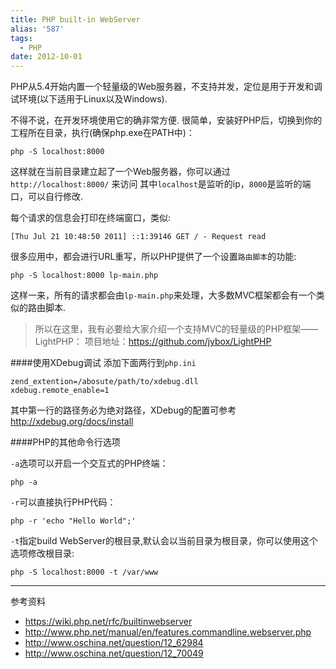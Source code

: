 ```yaml
---
title: PHP built-in WebServer
alias: '587'
tags:
  - PHP
date: 2012-10-01
---
```


PHP从5.4开始内置一个轻量级的Web服务器，不支持并发，定位是用于开发和调试环境(以下适用于Linux以及Windows).

不得不说，在开发环境使用它的确非常方便.
很简单，安装好PHP后，切换到你的工程所在目录，执行(确保php.exe在PATH中)：

    php -S localhost:8000

这样就在当前目录建立起了一个Web服务器，你可以通过 `http://localhost:8000/` 来访问
其中`localhost`是监听的ip，`8000`是监听的端口，可以自行修改.

每个请求的信息会打印在终端窗口，类似:

    [Thu Jul 21 10:48:50 2011] ::1:39146 GET / - Request read

很多应用中，都会进行URL重写，所以PHP提供了一个设置`路由脚本`的功能:

    php -S localhost:8000 lp-main.php

这样一来，所有的请求都会由`lp-main.php`来处理，大多数MVC框架都会有一个类似的路由脚本.

>所以在这里，我有必要给大家介绍一个支持MVC的轻量级的PHP框架——LightPHP：
>项目地址：<https://github.com/jybox/LightPHP>

####使用XDebug调试
添加下面两行到`php.ini`

    zend_extention=/abosute/path/to/xdebug.dll
    xdebug.remote_enable=1

其中第一行的路径务必为绝对路径，XDebug的配置可参考 <http://xdebug.org/docs/install>

####PHP的其他命令行选项

`-a`选项可以开启一个交互式的PHP终端：

    php -a

`-r`可以直接执行PHP代码：

    php -r 'echo "Hello World";'

`-t`指定build WebServer的根目录,默认会以当前目录为根目录，你可以使用这个选项修改根目录:

    php -S localhost:8000 -t /var/www

- - -

参考资料

* <https://wiki.php.net/rfc/builtinwebserver>
* <http://www.php.net/manual/en/features.commandline.webserver.php>
* <http://www.oschina.net/question/12_62984>
* <http://www.oschina.net/question/12_70049>
